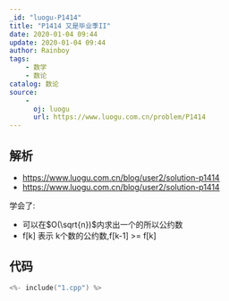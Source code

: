 ```yaml
---
_id: "luogu-P1414"
title: "P1414 又是毕业季II"
date: 2020-01-04 09:44
update: 2020-01-04 09:44
author: Rainboy
tags:
    - 数学
    - 数论
catalog: 数论
source: 
    - 
      oj: luogu
      url: https://www.luogu.com.cn/problem/P1414
---
```


## 解析

- https://www.luogu.com.cn/blog/user2/solution-p1414
- https://www.luogu.com.cn/blog/user2/solution-p1414

学会了:

- 可以在$O(\sqrt{n})$内求出一个的所以公约数
- f[k] 表示 k个数的公约数,f[k-1] >= f[k]

## 代码

```c
<%- include("1.cpp") %>
```
